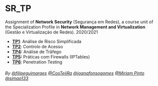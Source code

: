 # SR_TP
Assignment of **Network Security** (Segurança em Redes), a course unit of the Specialization Profile in **Network Management and Virtualization** (Gestão e Virtualização de Redes). 2020/2021

- **[TP1](https://github.com/joanafonsogomes/SR/tree/main/TP1)**: Análise de Risco Simplificada
- **[TP2](https://github.com/joanafonsogomes/SR/tree/main/TP2)**: Controlo de Acesso
- **[TP4](https://github.com/joanafonsogomes/SR/tree/main/TP4):** Análise de Trâfego
- **[TP5](https://github.com/joanafonsogomes/SR/tree/main/TP5):** Práticas com Firewalls (IPTables)
- **[TP6](https://github.com/joanafonsogomes/SR/tree/main/TP6)**: Penetration Testing

###### By [@filipeguimaraes](https://github.com/filipeguimaraes) [@CosTeiiRa](https://github.com/CosTeiiRa) [@joanafonsogomes](https://github.com/joanafonsogomes) [@Miriam Pinto](https://github.com/a42040) [@simao133](https://github.com/simao133)
